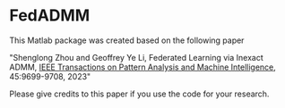 # FedADMM
This Matlab package was created based on the following paper

"Shenglong Zhou and Geoffrey Ye Li, Federated Learning via Inexact ADMM, [IEEE Transactions on Pattern Analysis and Machine Intelligence](https://ieeexplore.ieee.org/document/10040221), 45:9699-9708, 2023"    

Please give credits to this paper if you use the code for your research.



